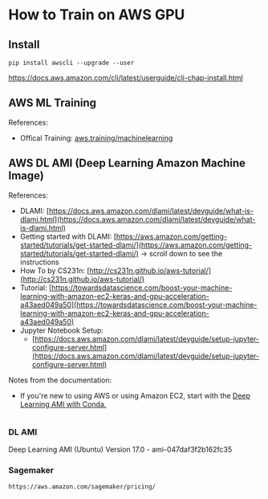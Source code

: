 # How to Train on AWS GPU 


## Install 

```
pip install awscli --upgrade --user
```
https://docs.aws.amazon.com/cli/latest/userguide/cli-chap-install.html


## AWS ML Training

References: 

- Offical Training: [aws.training/machinelearning](https://aws.amazon.com/training/learning-paths/machine-learning/)


## AWS DL AMI (Deep Learning Amazon Machine Image)

References: 

- DLAMI: [https://docs.aws.amazon.com/dlami/latest/devguide/what-is-dlami.html](https://docs.aws.amazon.com/dlami/latest/devguide/what-is-dlami.html)
- Getting started with DLAMI: [https://aws.amazon.com/getting-started/tutorials/get-started-dlami/](https://aws.amazon.com/getting-started/tutorials/get-started-dlami/) -> scroll down to see the instructions 
- How To by CS231n: [http://cs231n.github.io/aws-tutorial/](http://cs231n.github.io/aws-tutorial/)
- Tutorial: [https://towardsdatascience.com/boost-your-machine-learning-with-amazon-ec2-keras-and-gpu-acceleration-a43aed049a50](https://towardsdatascience.com/boost-your-machine-learning-with-amazon-ec2-keras-and-gpu-acceleration-a43aed049a50)
- Jupyter Notebook Setup:
	- [https://docs.aws.amazon.com/dlami/latest/devguide/setup-jupyter-configure-server.html](https://docs.aws.amazon.com/dlami/latest/devguide/setup-jupyter-configure-server.html)
	
 
Notes from the documentation: 

- If you're new to using AWS or using Amazon EC2, start with the [Deep Learning AMI with Conda.](https://docs.aws.amazon.com/dlami/latest/devguide/overview-conda.html)

```
```

### DL AMI 

Deep Learning AMI (Ubuntu) Version 17.0 - ami-047daf3f2b162fc35



### Sagemaker 

```
https://aws.amazon.com/sagemaker/pricing/
```

